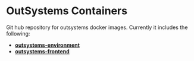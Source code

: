 # OutSystems Containers
Git hub repository for outsystems docker images. Currently it includes the following:

- __[outsystems-environment](outsystems-environment/)__
- __[outsystems-frontend](outsystems-frontend/)__

